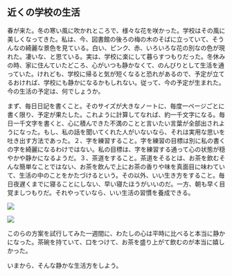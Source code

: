 ## 近くの学校の生活
春が来た。冬の寒い風に吹かれところで、様々な花を咲かった。学校はその風に美しくなってきた。私は、今、図書館の後ろの梅の木のそばに立っていて、そうんなの綺麗な景色を見ている。白い、ピンク、赤、いろいろな花の別なの色が現れた。凄いな、と思ている。実は、学校に楽にして暮らすつもりだった。冬休みの時、家に住んていたどころ、心がいつも静かなくて、のんびりとして生活を通っていた。けれども、学校に帰ると気が短くなると恐れがあるので、予定が立てるおければ、学校にも静かになるかもしれない。従って、今の予定が生まれた。今の生活の予定は、何でしょうか。

まず、毎日日記を書くこと。そのサイズが大きなノートに、毎度一ページごとに書く限り、予定が果たした。これように計算してなれば、約一千文字になる。毎日一千文字を書くと、心に積んできた不満のことと言いたい言葉が全部出されようになった。もし、私の話を聞いてくれた人がいないなら、それは実用な思いを吐き出す方法であった。２、字を練習すること。字を練習の目標は別に私の書くの字を綺麗になるわけではない。私の目標は、字を練習する通って心の状態が穏やかや静かになるようだ。３、茶道をすること。茶道をそるとは、お茶を飲むそんな簡単なことではない、お茶を飲んで上にお茶の香りや味を真面目に味わていて、生活の中のことをかたづけるという。その以外、いい生き方をすること。毎日夜遅くまでに寝ることにしない、早い寝たほうがいいのだ。一方、朝も早く目覚ましつもりだ。それやっていなら、いい生活の習慣を養成できる。

![](/Activity_by_time/2023.2.23/pic.1.jpg)

![](/Activity_by_time/2023.2.23/pic.2.jpg)

このらの方案を試行してみた一週間に、わたしの心は平時に比べると本当に静かになった。茶碗を持ていて、口をつけて、お茶を盛り上がて飲むのが本当に嬉しかった。

いまから、そんな静かな生活方をしよう。
